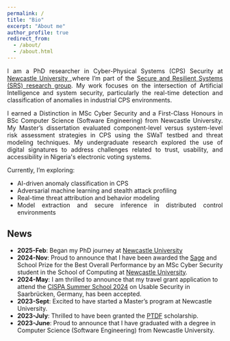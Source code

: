 ```yaml
---
permalink: /
title: "Bio"
excerpt: "About me"
author_profile: true
redirect_from: 
  - /about/
  - /about.html
---
```


<div align="justify">

<p>I am a PhD researcher in Cyber-Physical Systems (CPS) Security at <a href=https://www.ncl.ac.uk/"> Newcastle University </a>,where I’m part of the <a href="https://www.ncl.ac.uk/computing/research/srs/">Secure and Resilient Systems (SRS) research group</a>. My work focuses on the intersection of Artificial Intelligence and system security, particularly the real-time detection and classification of anomalies in industrial CPS environments.</p>

<p>I earned a Distinction in MSc Cyber Security and a First-Class Honours in BSc Computer Science (Software Engineering) from Newcastle University. My Master’s dissertation evaluated component-level versus system-level risk assessment strategies in CPS using the SWaT testbed and threat modeling techniques. My undergraduate research explored the use of digital signatures to address challenges related to trust, usability, and accessibility in Nigeria's electronic voting systems.</p>

<p>Currently, I’m exploring:</p>
<ul>
  <li>AI-driven anomaly classification in CPS</li>
  <li>Adversarial machine learning and stealth attack profiling</li>
  <li>Real-time threat attribution and behavior modeling</li>
  <li>Model extraction and secure inference in distributed control environments</li>
</ul>

</div>

## News
- **2025-Feb**: Began my PhD journey at [Newcastle University](https://www.ncl.ac.uk/)
- **2024-Nov**: Proud to announce that I have been awarded the [Sage](https://www.sage.com/en-gb/company/about-sage/the-sage/) and School Prize for the Best Overall Performance by an MSc Cyber Security student in the School of Computing at [Newcastle University](https://www.ncl.ac.uk/).
- **2024-May**: I am thrilled to announce that my travel grant application to attend the [CISPA Summer School 2024](https://cispa.de/summer-school-usable) on Usable Security in Saarbrücken, Germany, has been accepted.
- **2023-Sept**: Excited to have started a Master’s program at Newcastle University.
- **2023-July**: Thrilled to have been granted the [PTDF](https://scholarship.ptdf.gov.ng/) scholarship. 
- **2023-June**: Proud to announce that I have graduated with a degree in Computer Science (Software Engineering) from Newcastle University.
